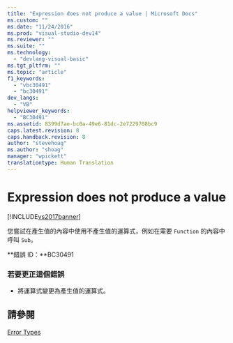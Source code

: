 ```yaml
---
title: "Expression does not produce a value | Microsoft Docs"
ms.custom: ""
ms.date: "11/24/2016"
ms.prod: "visual-studio-dev14"
ms.reviewer: ""
ms.suite: ""
ms.technology: 
  - "devlang-visual-basic"
ms.tgt_pltfrm: ""
ms.topic: "article"
f1_keywords: 
  - "vbc30491"
  - "bc30491"
dev_langs: 
  - "VB"
helpviewer_keywords: 
  - "BC30491"
ms.assetid: 8399d7ae-bc0a-49e6-81dc-2e7229708bc9
caps.latest.revision: 8
caps.handback.revision: 8
author: "stevehoag"
ms.author: "shoag"
manager: "wpickett"
translationtype: Human Translation
---
```

# Expression does not produce a value
[!INCLUDE[vs2017banner](../../../csharp/includes/vs2017banner.md)]

您嘗試在產生值的內容中使用不產生值的運算式，例如在需要 `Function` 的內容中呼叫 `Sub`。  
  
 **錯誤 ID：**BC30491  
  
### 若要更正這個錯誤  
  
-   將運算式變更為產生值的運算式。  
  
## 請參閱  
 [Error Types](../../../visual-basic/programming-guide/language-features/error-types.md)